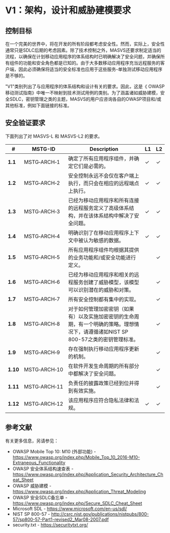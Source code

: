 # V1：架构，设计和威胁建模要求

## 控制目标

在一个完美的世界中，将在开发的所有阶段都考虑安全性。然而，实际上，安全性通常只是SDLC后期的考虑因素。除了技术控制之外，MASVS还要求制定适当的流程，以确保在计划移动应用程序的体系结构时已明确解决了安全问题，并确保所有组件的功能和安全角色都是已知的。由于大多数移动应用程序充当远程服务的客户端，因此必须确保将适当的安全标准也应用于这些服务-单独测试移动应用程序是不够的。

"V1"类别列出了与应用程序的体系结构和设计有关的要求。因此，这是《 OWASP移动测试指南》中唯一不映射到技术测试用例的类别。为了涵盖诸如威胁建模，安全SDLC，密钥管理之类的主题，MASVS的用户应咨询各自的OWASP项目和/或其他标准，例如下面链接的标准。

<div style="page-break-after: always;">
</div>

## 安全验证要求

下面列出了对 MASVS-L 和 MASVS-L2 的要求。

| # | MSTG-ID | Description | L1 | L2 |
| --- | --- | --- | --- | --- |
| **1.1** | MSTG‑ARCH‑1 |确定了所有应用程序组件，并确定它们是必需的。 | ✓| ✓|
| **1.2** | MSTG‑ARCH‑2 |安全控制永远不会仅在客户端上执行，而只会在相应的远程端点上执行。 | ✓| ✓|
| **1.3** | MSTG‑ARCH‑3 |已经为移动应用程序和所有连接的远程服务定义了高级体系结构，并在该体系结构中解决了安全问题。 | ✓| ✓|
| **1.4** | MSTG‑ARCH‑4 |明确识别了在移动应用程序上下文中被认为敏感的数据。 | ✓| ✓|
| **1.5** | MSTG‑ARCH‑5 |所有应用程序组件均根据其提供的业务功能和/或安全功能进行定义。 | | ✓|
| **1.6** | MSTG‑ARCH‑6 |已经为移动应用程序和相关的远程服务创建了威胁模型，该模型可以识别潜在的威胁和对策。 | | ✓|
| **1.7** | MSTG‑ARCH‑7 |所有安全控制都有集中的实现。 | | ✓|
| **1.8** | MSTG‑ARCH‑8 |对于如何管理加密密钥（如果有）以及实施加密密钥的生命周期，有一个明确的策略。理想情况下，请遵循诸如NIST SP 800-57之类的密钥管理标准。 | | ✓|
| **1.9** | MSTG‑ARCH‑9 |存在强制执行移动应用程序更新的机制。 | | ✓|
| **1.10** | MSTG‑ARCH‑10 |在软件开发生命周期的所有部分中都解决了安全问题。 | | ✓|
| **1.11** | MSTG‑ARCH‑11 |负责任的披露政策已经到位并得到有效实施。 | | ✓|
| **1.12** | MSTG‑ARCH‑12 |该应用程序应符合隐私法律和法规。 | ✓| ✓|

## 参考文献

有关更多信息，另请参见：

- OWASP Mobile Top 10: M10 (外部功能) - <https://www.owasp.org/index.php/Mobile_Top_10_2016-M10-Extraneous_Functionality>
- OWASP 安全体系结构速查表 - <https://www.owasp.org/index.php/Application_Security_Architecture_Cheat_Sheet>
- OWASP 威胁建模 - <https://www.owasp.org/index.php/Application_Threat_Modeling>
- OWASP 安全SDLC备忘单 - <https://www.owasp.org/index.php/Secure_SDLC_Cheat_Sheet>
- Microsoft SDL - <https://www.microsoft.com/en-us/sdl/>
- NIST SP 800-57 - <http://csrc.nist.gov/publications/nistpubs/800-57/sp800-57-Part1-revised2_Mar08-2007.pdf>
- security.txt - <https://securitytxt.org/>
